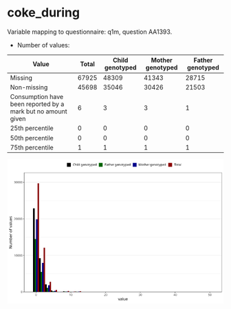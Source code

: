 # coke_during
Variable mapping to questionnaire: q1m, question AA1393.
- Number of values:

| Value | Total | Child genotyped | Mother genotyped | Father genotyped |
| ----- | ----- | --------------- | ---------------- | ---------------- |
| Missing | 67925 | 48309 | 41343 | 28715 |
| Non-missing | 45698 | 35046 | 30426 | 21503 |
| Consumption have been reported by a mark but no amount given | 6 | 3 | 3 |1 |
| 25th percentile | 0 | 0 | 0 | 0 |
| 50th percentile | 0 | 0 | 0 | 0 |
| 75th percentile | 1 | 1 | 1 | 1 |



![](coke_during_n.png)



